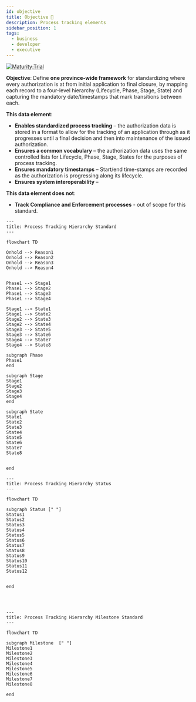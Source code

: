 ```yaml
---
id: objective
title: Objective 🔬
description: Process tracking elements
sidebar_position: 1
tags:
  - business
  - developer
  - executive
---
```


[![Maturity:Trial](https://img.shields.io/badge/Maturity-Draft-yellow)](/docs/standard#maturity)

**Objective**: Define **one province-wide framework** for standardizing where every authorization is at from initial
application to final closure, by mapping each record to a four-level hierarchy (Lifecycle, Phase, Stage, State) and
capturing the mandatory date/timestamps that mark transitions between each.

**This data element**:

- **Enables standardized process tracking** – the authorization data is stored in a format to allow for the tracking of
  an application through as it progresses until a final decision and then into maintenance of the issued authorization.
- **Ensures a common vocabulary** – the authorization data uses the same controlled lists for Lifecycle, Phase, Stage,
  States for the purposes of process tracking.
- **Ensures mandatory timestamps** – Start/end time-stamps are recorded as the authorization is progressing along its
  lifecycle.
- **Ensures system interoperability** –

**This data element does not**:

- **Track Compliance and Enforcement processes** - out of scope for this standard.

```mermaid
---
title: Process Tracking Hierarchy Standard
---

flowchart TD

Onhold --> Reason1
Onhold --> Reason2
Onhold --> Reason3
Onhold --> Reason4


Phase1 --> Stage1
Phase1 --> Stage2
Phase1 --> Stage3
Phase1 --> Stage4

Stage1 --> State1
Stage1 --> State2
Stage2 --> State3
Stage2 --> State4
Stage3 --> State5
Stage3 --> State6
Stage4 --> State7
Stage4 --> State8

subgraph Phase
Phase1
end

subgraph Stage
Stage1
Stage2
Stage3
Stage4
end

subgraph State
State1
State2
State3
State4
State5
State6
State7
State8


end
```

```mermaid
---
title: Process Tracking Hierarchy Status
---

flowchart TD

subgraph Status [" "]
Status1
Status2
Status3
Status4
Status5
Status6
Status7
Status8
Status9
Status10
Status11
Status12


end




```

```mermaid
---
title: Process Tracking Hierarchy Milestone Standard
---

flowchart TD

subgraph Milestone  [" "]
Milestone1
Milestone2
Milestone3
Milestone4
Milestone5
Milestone6
Milestone7
Milestone8

end



```

```

```
